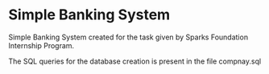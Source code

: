 # Simple Banking System
Simple Banking System created for the task given by Sparks Foundation Internship Program.


The SQL queries for the database creation is present in the file compnay.sql
